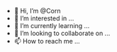 - 👋 Hi, I’m @Corn
- 👀 I’m interested in ...
- 🌱 I’m currently learning ...
- 💞️ I’m looking to collaborate on ...
- 📫 How to reach me ...

<!---
onekas/onekas is a ✨ special ✨ repository because its `README.md` (this file) appears on your GitHub profile.
You can click the Preview link to take a look at your changes.
--->
